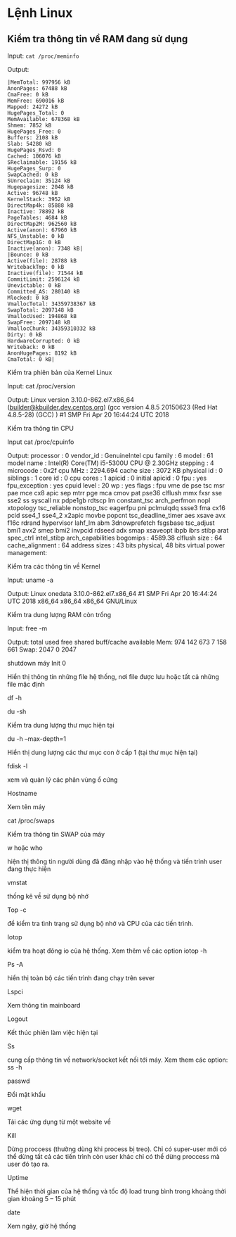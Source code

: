# Lệnh Linux
## Kiểm tra thông tin về RAM đang sử dụng

Input:
`cat /proc/meminfo `

Output:


```
|MemTotal: 997956 kB
AnonPages: 67488 kB
CmaFree: 0 kB
MemFree: 690016 kB
Mapped: 24272 kB
HugePages_Total: 0
MemAvailable: 678368 kB
Shmem: 7852 kB
HugePages_Free: 0
Buffers: 2108 kB
Slab: 54280 kB
HugePages_Rsvd: 0
Cached: 106076 kB
SReclaimable: 19156 kB
HugePages_Surp: 0
SwapCached: 0 kB
SUnreclaim: 35124 kB
Hugepagesize: 2048 kB
Active: 96748 kB
KernelStack: 3952 kB
DirectMap4k: 85888 kB
Inactive: 78892 kB
PageTables: 4684 kB
DirectMap2M: 962560 kB
Active(anon): 67960 kB
NFS_Unstable: 0 kB
DirectMap1G: 0 kB
Inactive(anon): 7348 kB|
|Bounce: 0 kB
Active(file): 28788 kB
WritebackTmp: 0 kB
Inactive(file): 71544 kB
CommitLimit: 2596124 kB
Unevictable: 0 kB
Committed_AS: 280140 kB
Mlocked: 0 kB
VmallocTotal: 34359738367 kB
SwapTotal: 2097148 kB
VmallocUsed: 194868 kB
SwapFree: 2097148 kB
VmallocChunk: 34359310332 kB
Dirty: 0 kB
HardwareCorrupted: 0 kB
Writeback: 0 kB
AnonHugePages: 8192 kB
CmaTotal: 0 kB|
```




Kiểm tra phiên bản của Kernel Linux

Input:
cat /proc/version


Output:
Linux version 3.10.0-862.el7.x86_64 (builder@kbuilder.dev.centos.org) (gcc version 4.8.5 20150623 (Red Hat 4.8.5-28) (GCC) ) #1 SMP Fri Apr 20 16:44:24 UTC 2018


Kiểm tra thông tin CPU

Input
cat /proc/cpuinfo

Output:
processor       : 0
vendor_id       : GenuineIntel
cpu family      : 6
model           : 61
model name      : Intel(R) Core(TM) i5-5300U CPU @ 2.30GHz
stepping        : 4
microcode       : 0x2f
cpu MHz         : 2294.694
cache size      : 3072 KB
physical id     : 0
siblings        : 1
core id         : 0
cpu cores       : 1
apicid          : 0
initial apicid  : 0
fpu             : yes
fpu_exception   : yes
cpuid level     : 20
wp              : yes
flags           : fpu vme de pse tsc msr pae mce cx8 apic sep mtrr pge mca cmov pat pse36 clflush mmx fxsr sse sse2 ss syscall nx pdpe1gb rdtscp lm constant_tsc arch_perfmon nopl xtopology tsc_reliable nonstop_tsc eagerfpu pni pclmulqdq ssse3 fma cx16 pcid sse4_1 sse4_2 x2apic movbe popcnt tsc_deadline_timer aes xsave avx f16c rdrand hypervisor lahf_lm abm 3dnowprefetch fsgsbase tsc_adjust bmi1 avx2 smep bmi2 invpcid rdseed adx smap xsaveopt ibpb ibrs stibp arat spec_ctrl intel_stibp arch_capabilities
bogomips        : 4589.38
clflush size    : 64
cache_alignment : 64
address sizes   : 43 bits physical, 48 bits virtual
power management:

Kiểm tra các thông tin về Kernel

Input:
uname -a

Output:
Linux onedata 3.10.0-862.el7.x86_64 #1 SMP Fri Apr 20 16:44:24 UTC 2018 x86_64 x86_64 x86_64 GNU/Linux

Kiểm tra dung lượng RAM còn trống

Input:
free -m

Output:
                     total        used        free      shared  buff/cache   available
Mem:            974         142         673           7         158         661
Swap:          2047           0        2047

shutdown máy
Init 0

Hiển thị thông tin những file hệ thống, nơi file được lưu hoặc tất cả những file mặc định

df -h


du -sh

Kiểm tra dung lượng thư mục hiện tại

du -h –max-depth=1

Hiển thị dung lượng các thư mục con ở cấp 1 (tại thư mục hiện tại)

fdisk -l

xem và quản lý các phân vùng ổ cứng

Hostname

Xem tên máy

cat /proc/swaps

Kiểm tra thông tin SWAP của máy

w hoặc who

hiện thị thông tin người dùng đã đăng nhập vào hệ thống và tiến trình user đang thực hiện

vmstat

thống kê về sử dụng bộ nhớ

Top -c

để kiểm tra tình trạng sử dụng bộ nhớ và CPU của các tiến trình.

Iotop

kiểm tra hoạt đông io của hệ thống. Xem thêm về các option iotop -h

Ps -A

hiển thị toàn bộ các tiến trình đang chạy trên sever

Lspci

Xem thông tin mainboard

Logout

Kết thúc phiên làm việc hiện tại

Ss

cung cấp thông tin về network/socket kết nối tới máy. Xem them các option: ss -h

passwd

Đổi mật khẩu

wget

Tải các ứng dụng từ một website về

Kill

Dừng proccess (thường dùng khi process bị treo). Chỉ có super-user mới có thể dừng tất cả các tiến trình còn user khác chỉ có thể dừng proccess mà user đó tạo ra.

Uptime

Thể hiện thời gian của hệ thống và tốc độ load trung bình trong khoảng thời gian khoảng 5 – 15 phút

date

Xem ngày, giờ hệ thống

